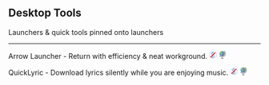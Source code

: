## Desktop Tools

Launchers & quick tools pinned onto launchers

---

Arrow Launcher - Return with efficiency & neat workground. ![](../assets/free.png) ![](../assets/earth-globe.png)

QuickLyric - Download lyrics silently while you are enjoying music. ![](../assets/free.png) ![](../assets/earth-globe.png)
